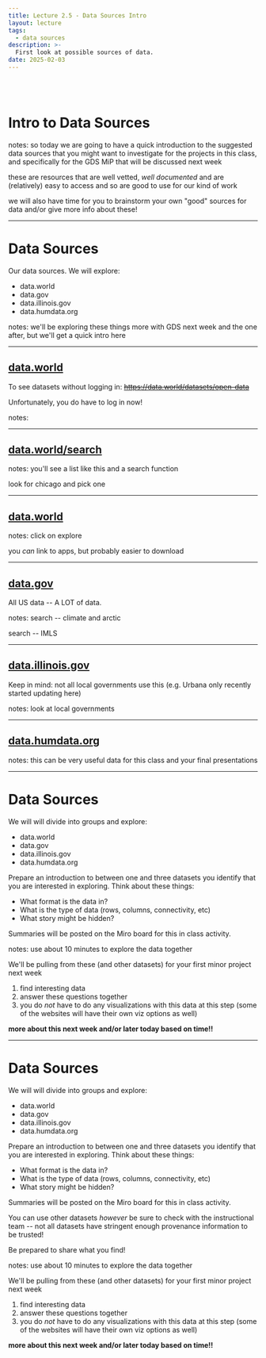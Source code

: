 ```yaml
---
title: Lecture 2.5 - Data Sources Intro
layout: lecture
tags:
  - data sources
description: >-
  First look at possible sources of data.
date: 2025-02-03
---
```


<br>
<br>

# Intro to Data Sources

notes:
so today we are going to have a quick introduction to the suggested data sources that you might want to investigate for the projects in this class, and specifically for the GDS MiP that will be discussed next week

these are resources that are well vetted, *well documented* and are (relatively) easy to access and so are good to use for our kind of work

we will also have time for you to brainstorm your own "good" sources for data and/or give more info about these!

---

# Data Sources

Our data sources.  We will explore:

 * data.world
 * data.gov
 * data.illinois.gov
 * data.humdata.org


notes:
we'll be exploring these things more with GDS next week and the one after, but we'll get a quick intro here


---

## [data.world](https://data.world/)

To see datasets without logging in: ~~https://data.world/datasets/open-data~~ 

Unfortunately, you do have to log in now!

notes:

---

## [data.world/search](https://data.world/search)

<!-- .slide: data-background-image="images/dataSources/dataworld_searchChicago.png" data-background-size="auto 85%" data-background-position="right 50% bottom 50%" aria-label="[Contents of data.world/datasets/open-data]" -->

notes:
you'll see a list like this and a search function

look for chicago and pick one

---

## [data.world](https://data.world/)

<!-- .slide: data-background-image="images/dataSources/dataworld_chicagoData.png" data-background-size="auto 85%" data-background-position="right 50% bottom 50%" aria-label="[Data view of Chicago City Council Votes and highlight on Explore this dataset button. Click this button for more info.]" -->

notes:
click on explore

you *can* link to apps, but probably easier to download 

---

## [data.gov](https://data.gov/)

All US data -- A LOT of data.

notes:
search -- climate and arctic

search -- IMLS

---

## [data.illinois.gov](https://data.illinois.gov/)

Keep in mind: not all local governments use this (e.g. Urbana only recently started updating here)

<!-- .slide: data-background-image="images/dataSources/dataIllinois_urbana.png" data-background-size="auto 65%" data-background-position="right 50% bottom 50%" aria-label="[Looking at the contents of data.illinois.gov/group/local-government]" -->

notes: 
look at local governments

---

## [data.humdata.org](https://data.humdata.org/)

<!-- .slide: data-background-image="images/dataSources/dataHum_climate.png" data-background-size="auto 60%" data-background-position="right 50% bottom 50%" aria-label="[The webpage data.humdata.org/dataset]" -->

notes:
this can be very useful data for this class and your final presentations

---

# Data Sources

We will will divide into groups and explore:

 * data.world
 * data.gov
 * data.illinois.gov
 * data.humdata.org

Prepare an introduction to between one and three datasets you identify that you
are interested in exploring.  Think about these things:

 * What format is the data in?
 * What is the type of data (rows, columns, connectivity, etc)
 * What story might be hidden?
 
Summaries will be posted on the Miro board for this in class activity.


notes:
use about 10 minutes to explore the data together

We'll be pulling from these (and other datasets) for your first minor project next week

1. find interesting data
1. answer these questions together
1. you do *not* have to do any visualizations with this data at this step (some of the websites will have their own viz options as well)

**more about this next week and/or later today based on time!!**

---

# Data Sources

We will will divide into groups and explore:

 * data.world
 * data.gov
 * data.illinois.gov
 * data.humdata.org

Prepare an introduction to between one and three datasets you identify that you
are interested in exploring.  Think about these things:

 * What format is the data in?
 * What is the type of data (rows, columns, connectivity, etc)
 * What story might be hidden?
 
Summaries will be posted on the Miro board for this in class activity.

You can use other datasets *however* be sure to check with the instructional team -- not all datasets have stringent enough provenance information to be trusted!

Be prepared to share what you find!

notes:
use about 10 minutes to explore the data together

We'll be pulling from these (and other datasets) for your first minor project next week

1. find interesting data
1. answer these questions together
1. you do *not* have to do any visualizations with this data at this step (some of the websites will have their own viz options as well)

**more about this next week and/or later today based on time!!**